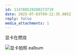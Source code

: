 ```yaml
---
id: 114788529280273719
date: 2025-07-03T09:12:35.085Z
reply: false
media_attachments: 1
---
```


显卡在燃烧

![显卡拍照
ealbum](https://files.e5n.cc/media_attachments/files/114/788/529/038/415/241/original/9d87f84eb2abeded.jpg)
